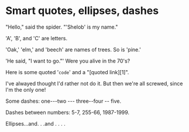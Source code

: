 # Smart quotes, ellipses, dashes

"Hello," said the spider. "'Shelob' is my name."

'A', 'B', and 'C' are letters.

'Oak,' 'elm,' and 'beech' are names of trees.
So is 'pine.'

'He said, "I want to go."'
Were you alive in the 70's?

Here is some quoted '`code`' and a "[quoted link][1]".

I've alwayed thought I'd rather not do it. But then we're all screwed, since I'm the only one!

Some dashes: one---two --- three--four -- five.

Dashes between numbers: 5-7, 255-66, 1987-1999.

Ellipses...and. . .and . . . .